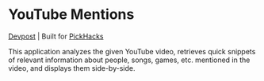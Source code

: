 # YouTube Mentions

[Devpost]() | Built for [PickHacks](https://pickhacks.io/)

This application analyzes the given YouTube video, retrieves quick snippets of relevant information about people, songs, games, etc. mentioned in the video, and displays them side-by-side.
